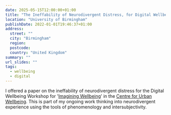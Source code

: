 ```yaml
---
date: 2025-05-15T12:00:00+01:00
title: "The Ineffability of Neurodivergent Distress, for Digital Wellbeing Workshop"
location: "University of Birmingham"
publishDate: 2022-01-01T19:46:37+01:00
address:
  street: ""
  city: "Birmingham"
  region:
  postcode:
  country: "United Kingdom"
summary: ""
url_slides: ""
tags:
  - wellbeing
  - digital
---
```


I offered a paper on the ineffability of neurodivergent distress for the Digital Wellbeing Workshop for '[Imagining Wellbeing](https://imaginingwellbeing.bham.ac.uk/)' in the [Centre for Urban Wellbeing](https://www.birmingham.ac.uk/research/centre-urban-wellbeing/home-page.aspx). This is part of my ongoing work thinking into neurodivergent experience using the tools of phenomenology and intersubjectivity.